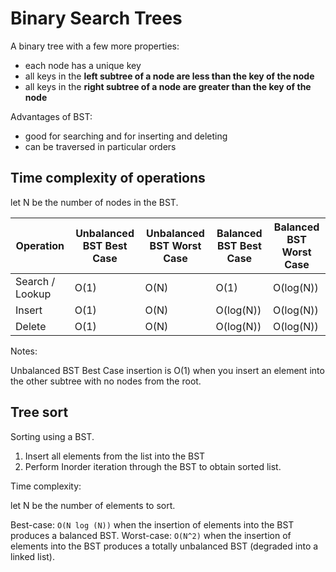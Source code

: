 # Binary Search Trees

A binary tree with a few more properties:

- each node has a unique key
- all keys in the **left subtree of a node are less than the key of the node**
- all keys in the **right subtree of a node are greater than the key of the node**

Advantages of BST:

- good for searching and for inserting and deleting
- can be traversed in particular orders

## Time complexity of operations

let N be the number of nodes in the BST.

| Operation       | Unbalanced BST Best Case | Unbalanced BST Worst Case | Balanced BST Best Case | Balanced BST Worst Case |
|-----------------|--------------------------|---------------------------|------------------------|-------------------------|
| Search / Lookup | O(1)                     | O(N)                      | O(1)                   | O(log(N))               |
| Insert          | O(1)                     | O(N)                      | O(log(N))              | O(log(N))               |
| Delete          | O(1)                     | O(N)                      | O(log(N))              | O(log(N))               |

Notes:

Unbalanced BST Best Case insertion is O(1) when you insert an element into the other subtree with no nodes from the root.

## Tree sort

Sorting using a BST.

1. Insert all elements from the list into the BST
2. Perform Inorder iteration through the BST to obtain sorted list.

Time complexity:

let N be the number of elements to sort.

Best-case: `O(N log (N))` when the insertion of elements into the BST produces a balanced BST.
Worst-case: `O(N^2)` when the insertion of elements into the BST produces a totally unbalanced BST (degraded into a linked list).
